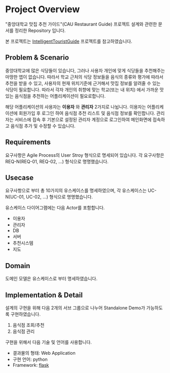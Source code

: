 # Project Overview
"중앙대학교 맛집 추천 가이드"(CAU Restaurant Guide) 프로젝트 설계와 관련한 문서를 정리한 Repository 입니다. 

본 프로젝트는 [IntelligentTouristGuide](https://nevonprojects.com/intelligent-tourist-guide) 프로젝트를 참고하였습니다.

## Problem & Scenario
 중앙대학교에 많은 식당들이 있습니다, 그러나 사용자 개인에 맞게 식당들을 추천해주는 마땅한 앱이 없습니다. 따라서 학교 근처의 식당 정보들을 음식의 종류와 평가에 따라서 추천을 받을 수 있고, 사용자의 현재 위치기준에 근거해서 맛집 정보를 알려줄 수 있는 식당이 필요합니다. 따라서 각자 개인의 취향에 맞는 학교(또는 내 위치) 에서 가까운 맛있는 음식점을 추천하는 어플리케이션이 필요로합니다.

 해당 어플리케이션의 사용자는 **이용자** 와 **관리자** 2가지로 나뉩니다. 이용자는 어플리케이션에 회원가입 후 로그인 하여 음식점 추천 리스트 및 음식점 정보를 확인합니다. 관리자는 서비스에 접속 후 기본으로 설정된 관리자 계정으로 로그인하여 메인화면에 접속하고 음식점 추가 및 수정할 수 있습니다.

## Requirements
 요구사항은 Agile Process의 User Stroy 형식으로 명세되어 있습니다. 각 요구사항은 REQ-N(REQ-01, REQ-02, ...) 형식으로 명명했습니다.

## Usecase
 요구사항으로 부터 총 10가지의 유스케이스를 명세하였으며, 각 유스케이스는 UC-N(UC-01, UC-02, ...) 형식으로 명명했습니다.

 유스케이스 다이어그램에는 다음 Actor를 포함합니다.
 - 이용자
 - 관리자
 - DB 
 - 서버
 - 추천시스템
 - 지도

## Domain
 도메인 모델은 유스케이스로 부터 명세하였습니다. 

## Implementation & Detail
 설계의 구현을 위해 다음 2개의 서브 그룹으로 나누어 Standalone Demo가 가능하도록 구현하였습니다. 

 1. 음식점 조회/추천
 2. 음식점 관리

 구현을 위해서 다음 기술 및 언어를 사용합니다.
 - 결과물의 형태: Web Application
 - 구현 언어: python
 - Framework: [flask](https://flask.palletsprojects.com/en/2.0.x/)
